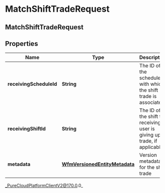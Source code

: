 # MatchShiftTradeRequest

## MatchShiftTradeRequest

## Properties

|Name | Type | Description | Notes|
|------------ | ------------- | ------------- | -------------|
| **receivingScheduleId** | **String** | The ID of the schedule with which the shift trade is associated | |
| **receivingShiftId** | **String** | The ID of the shift the receiving user is giving up in trade, if applicable | [optional] |
| **metadata** | [**WfmVersionedEntityMetadata**](WfmVersionedEntityMetadata) | Version metadata for the shift trade | |



_PureCloudPlatformClientV2@170.0.0_

